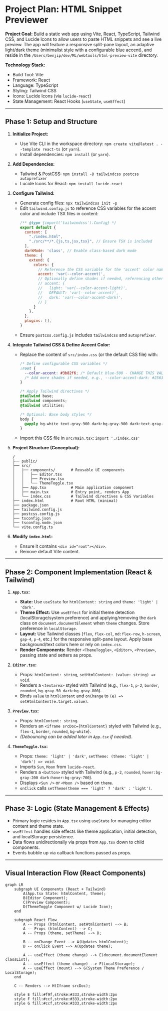 # Project Plan: HTML Snippet Previewer

**Project Goal:** Build a static web app using Vite, React, TypeScript, Tailwind CSS, and Lucide Icons to allow users to paste HTML snippets and see a live preview. The app will feature a responsive split-pane layout, an adaptive light/dark theme (minimalist style with a configurable blue accent), and reside in the `/Users/benjip/dev/ML/webtools/html-preview-vite` directory.

**Technology Stack:**

*   Build Tool: Vite
*   Framework: React
*   Language: TypeScript
*   Styling: Tailwind CSS
*   Icons: Lucide Icons (via `lucide-react`)
*   State Management: React Hooks (`useState`, `useEffect`)

---

## Phase 1: Setup and Structure

1.  **Initialize Project:**
    *   Use Vite CLI in the workspace directory: `npm create vite@latest . --template react-ts` (or `yarn`).
    *   Install dependencies: `npm install` (or `yarn`).

2.  **Add Dependencies:**
    *   Tailwind & PostCSS: `npm install -D tailwindcss postcss autoprefixer`
    *   Lucide Icons for React: `npm install lucide-react`

3.  **Configure Tailwind:**
    *   Generate config files: `npx tailwindcss init -p`
    *   Edit `tailwind.config.js` to reference CSS variables for the accent color and include TSX files in content:
        ```javascript
        /** @type {import('tailwindcss').Config} */
        export default {
          content: [
            "./index.html",
            "./src/**/*.{js,ts,jsx,tsx}", // Ensure TSX is included
          ],
          darkMode: 'class', // Enable class-based dark mode
          theme: {
            extend: {
              colors: {
                // Reference the CSS variable for the 'accent' color name
                accent: 'var(--color-accent)',
                // Optionally define shades if needed, referencing other variables
                // accent: {
                //   light: 'var(--color-accent-light)',
                //   DEFAULT: 'var(--color-accent)',
                //   dark: 'var(--color-accent-dark)',
                // }
              }
            },
          },
          plugins: [],
        }
        ```
    *   Ensure `postcss.config.js` includes `tailwindcss` and `autoprefixer`.

4.  **Integrate Tailwind CSS & Define Accent Color:**
    *   Replace the content of `src/index.css` (or the default CSS file) with:
        ```css
        /* Define configurable CSS variables */
        :root {
          --color-accent: #3b82f6; /* Default blue-500 - CHANGE THIS VALUE TO RECONFIGURE */
          /* Add more shades if needed, e.g., --color-accent-dark: #2563eb; */
        }

        /* Apply Tailwind directives */
        @tailwind base;
        @tailwind components;
        @tailwind utilities;

        /* Optional: Base body styles */
        body {
          @apply bg-white text-gray-900 dark:bg-gray-900 dark:text-gray-100 transition-colors duration-200;
        }
        ```
    *   Import this CSS file in `src/main.tsx`: `import './index.css'`

5.  **Project Structure (Conceptual):**
    ```
    /
    ├── public/
    ├── src/
    │   ├── components/       # Reusable UI components
    │   │   ├── Editor.tsx
    │   │   ├── Preview.tsx
    │   │   └── ThemeToggle.tsx
    │   ├── App.tsx           # Main application component
    │   ├── main.tsx          # Entry point, renders App
    │   └── index.css         # Tailwind directives & CSS Variables
    ├── index.html            # Root HTML (minimal)
    ├── package.json
    ├── tailwind.config.js
    ├── postcss.config.js
    ├── tsconfig.json
    ├── tsconfig.node.json
    └── vite.config.ts
    ```

6.  **Modify `index.html`:**
    *   Ensure it contains `<div id="root"></div>`.
    *   Remove default Vite content.

---

## Phase 2: Component Implementation (React & Tailwind)

1.  **`App.tsx`:**
    *   **State:** Use `useState` for `htmlContent: string` and `theme: 'light' | 'dark'`.
    *   **Theme Effect:** Use `useEffect` for initial theme detection (localStorage/system preference) and applying/removing the `dark` class on `document.documentElement` when `theme` changes. Store preference in `localStorage`.
    *   **Layout:** Use Tailwind classes (`flex`, `flex-col`, `md:flex-row`, `h-screen`, `gap-4`, `p-4`, etc.) for the responsive split-pane layout. Apply base background/text colors here or rely on `index.css`.
    *   **Render Components:** Render `<ThemeToggle>`, `<Editor>`, `<Preview>`, passing state and setters as props.

2.  **`Editor.tsx`:**
    *   Props: `htmlContent: string`, `setHtmlContent: (value: string) => void`.
    *   Renders a `<textarea>` styled with Tailwind (e.g., `flex-1`, `p-2`, `border`, `rounded`, `bg-gray-50 dark:bg-gray-800`).
    *   Binds `value` to `htmlContent` and `onChange` to `(e) => setHtmlContent(e.target.value)`.

3.  **`Preview.tsx`:**
    *   Props: `htmlContent: string`.
    *   Renders an `<iframe srcDoc={htmlContent}` styled with Tailwind (e.g., `flex-1`, `border`, `rounded`, `bg-white`).
    *   *(Debouncing can be added later in `App.tsx` if needed)*.

4.  **`ThemeToggle.tsx`:**
    *   Props: `theme: 'light' | 'dark'`, `setTheme: (theme: 'light' | 'dark') => void`.
    *   Imports `Sun`, `Moon` from `lucide-react`.
    *   Renders a `<button>` styled with Tailwind (e.g., `p-2`, `rounded`, `hover:bg-gray-200 dark:hover:bg-gray-700`).
    *   Displays `<Sun />` or `<Moon />` based on `theme`.
    *   `onClick` calls `setTheme(theme === 'light' ? 'dark' : 'light')`.

---

## Phase 3: Logic (State Management & Effects)

*   Primary logic resides in `App.tsx` using `useState` for managing editor content and theme state.
*   `useEffect` handles side effects like theme application, initial detection, and localStorage persistence.
*   Data flows unidirectionally via props from `App.tsx` down to child components.
*   Events bubble up via callback functions passed as props.

---

## Visual Interaction Flow (React Components)

```mermaid
graph LR
    subgraph UI Components (React + Tailwind)
        A(App.tsx State: htmlContent, theme);
        B(Editor Component);
        C(Preview Component);
        D(ThemeToggle Component w/ Lucide Icon);
    end

    subgraph React Flow
        A -- Props (htmlContent, setHtmlContent) --> B;
        A -- Props (htmlContent) --> C;
        A -- Props (theme, setTheme) --> D;

        B -- onChange Event --> A(Updates htmlContent);
        D -- onClick Event --> A(Updates theme);

        A -- useEffect (theme change) --> E(document.documentElement classList);
        A -- useEffect (theme change) --> F(LocalStorage);
        A -- useEffect (mount) --> G(System Theme Preference / LocalStorage);
    end

    C -- Renders --> H(Iframe srcDoc);

    style E fill:#f9f,stroke:#333,stroke-width:2px
    style F fill:#ccf,stroke:#333,stroke-width:2px
    style G fill:#ccf,stroke:#333,stroke-width:2px